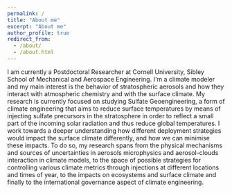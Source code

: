 ```yaml
---
permalink: /
title: "About me"
excerpt: "About me"
author_profile: true
redirect_from: 
  - /about/
  - /about.html
---
```


I am currently a Postdoctoral Researcher at Cornell University, Sibley School of Mechanical and Aerospace Engineering. I'm a climate modeler and my main interest is the behavior of stratospheric aerosols and how they interact with atmospheric chemistry and with the surface climate. 
My research is currently focused on studying Sulfate Geoengineering, a form of climate engineering that aims to reduce surface temperatures by means of injecting sulfate precursors in the stratosphere in order to reflect a small part of the incoming solar radiation and thus reduce global temperatures.
I work towards a deeper understanding how different deployment strategies would impact the surface climate differently, and how we can minimise these impacts. To do so, my research spans from the physical mechanisms and sources of uncertainties in aerosols microphysics and aerosol-clouds interaction in climate models, to the space of possible strategies for controlling various climate metrics through injections at different locations and times of year, to the impacts on ecosystems and surface climate and finally to the international governance aspect of climate engineering.


